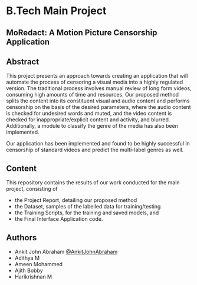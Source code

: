 
# B.Tech Main Project

## MoRedact: A Motion Picture Censorship Application




## Abstract

This project presents an approach towards creating an application that will automate the process of censoring a visual media into a highly regulated version. 
The traditional process involves manual review of long form videos, consuming high amounts of time and resources. Our proposed method splits the content into its constituent visual and audio content and performs censorship on the basis of the desired parameters, where the audio content is checked for undesired words and muted, and the video content is checked for inappropriate/explicit content and activity, and blurred. Additionally, a module to classify the genre of the media has also been implemented. 

Our application has been implemented and found to be highly successful in censorship of standard videos and predict the multi-label genres as well.
## Content

This repository contains the results of our work conducted for the main project, consisting of 
- the Project Report, detailing our proposed method
- the Dataset, samples of the labelled data for training/testing
- the Training Scripts, for the training and saved models, and 
- the Final Interface Application code.
## Authors

- Ankit John Abraham [@AnkitJohnAbraham](https://github.com/AnkitJAbraham)
- Adithya M 
- Ameen Mohammed
- Ajith Bobby
- Harikrishnan M

